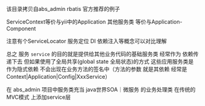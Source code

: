 该目录拷贝自abs_admin rbatis 官方推荐的例子

ServiceContext等价与yii中的Application
其他服务类 等价与Application-Component 

注意有个ServiceLocator 服务定位 DI 依赖注入等概念可以对比理解

总之 服务 ``service`` 的目的就是提供给其他业务代码的基础服务类
经常作为 依赖传递下去 但如果使用了全局共享(global state 全局状态)的方式
这些应用服务类是作为隐式依赖 不会出现在业务方法的签名中（方法的参数 就是其依赖 经常是 Context|Application|Config|XxxService）

在 abs_admin 项目中服务类充当 java世界SOA｜微服务 的业务处理类
在传统的MVC模式 上添加service层 